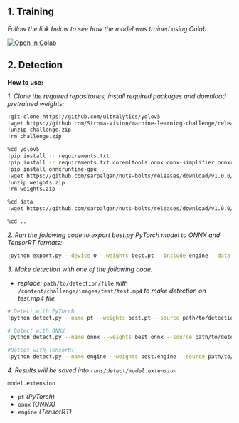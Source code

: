 ## 1. Training

*Follow the link below to see how the model was trained using Colab.*

<a href="https://colab.research.google.com/drive/1W2HhV12lEjV-dnm3gdujsjvSYQwTm4cB?usp=sharing"><img src="https://colab.research.google.com/assets/colab-badge.svg" alt="Open In Colab"></a>

## 2. Detection

**How to use:**

*1. Clone the required repositories, install required packages and download pretrained weights:*

```bash
!git clone https://github.com/ultralytics/yolov5
!wget https://github.com/Stroma-Vision/machine-learning-challenge/releases/download/v0.1/challenge.zip
!unzip challenge.zip
!rm challenge.zip

%cd yolov5
!pip install -r requirements.txt
!pip install -r requirements.txt coremltools onnx onnx-simplifier onnxruntime openvino-dev tensorflow-cpu nvidia-tensorrt
!pip install onnxruntime-gpu
!wget https://github.com/sarpalgan/nuts-bolts/releases/download/v1.0.0/weights.zip
!unzip weights.zip
!rm weights.zip

%cd data
!wget https://github.com/sarpalgan/nuts-bolts/releases/download/v1.0.0/custom.yaml

%cd ..
```

*2. Run the following code to export best.py PyTorch model to ONNX and TensorRT formats:*

```bash
!python export.py --device 0 --weights best.pt --include engine --data data/data.yaml --conf-thres 0.1
```

*3. Make detection with one of the following code:*

- *replace:* `path/to/detection/file` *with*  `/content/challenge/images/test/test.mp4` *to make detection on test.mp4 file* 

```bash
# Detect with PyTorch
!python detect.py --name pt --weights best.pt --source path/to/detection/file --data data/custom.yaml  

# Detect with ONNX
!python detect.py --name onnx --weights best.onnx --source path/to/detection/file --data data/custom.yaml  

#Detect with TensorRT
!python detect.py --name engine --weights best.engine --source path/to/detection/file --data data/custom.yaml    
```

*4. Results will be saved into `runs/detect/model.extension`* 

`model.extension`
- `pt`   *(PyTorch)*
- `onnx`   *(ONNX)*
- `engine`   *(TensorRT)*
